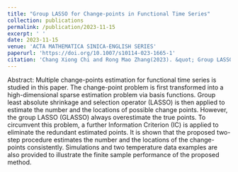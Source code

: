 ```yaml
---
title: "Group LASSO for Change-points in Functional Time Series"
collection: publications
permalink: /publication/2023-11-15
excerpt: ' '
date: 2023-11-15
venue: 'ACTA MATHEMATICA SINICA-ENGLISH SERIES'
paperurl: 'https://doi.org/10.1007/s10114-023-1665-1'
citation: 'Chang Xiong Chi and Rong Mao Zhang(2023). &quot; Group LASSO for Change-points in Functional Time Series.&quot; <i> ACTA MATHEMATICA SINICA-ENGLISH SERIES </i>. 39.'
---
```

Abstract: Multiple change-points estimation for functional time series is studied in this paper. The change-point problem is first transformed into a high-dimensional sparse estimation problem via basis functions. Group least absolute shrinkage and selection operator (LASSO) is then applied to estimate the number and the locations of possible change points. However, the group LASSO (GLASSO) always overestimate the true points. To circumvent this problem, a further Information Criterion (IC) is applied to eliminate the redundant estimated points. It is shown that the proposed two-step procedure estimates the number and the locations of the change-points consistently. Simulations and two temperature data examples are also provided to illustrate the finite sample performance of the proposed method.

